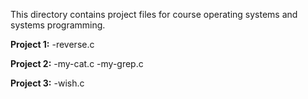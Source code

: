 This directory contains project files for course operating systems and systems programming.

**Project 1:**
  -reverse.c

  **Project 2:**
  -my-cat.c
  -my-grep.c

  **Project 3:**
  -wish.c

